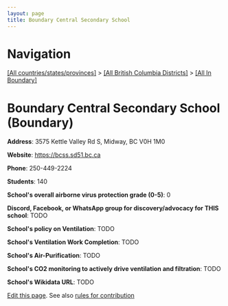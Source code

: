 ```yaml
---
layout: page
title: Boundary Central Secondary School
---
```

# Navigation

[[All countries/states/provinces]](../../..) > [[All British Columbia Districts]](../..) > [[All In Boundary]](..)

# Boundary Central Secondary School (Boundary)

**Address**: 3575 Kettle Valley Rd S, Midway, BC V0H 1M0

**Website**: <https://bcss.sd51.bc.ca>

**Phone**: 250-449-2224

**Students**: 140

**School's overall airborne virus protection grade (0-5)**: 0

**Discord, Facebook, or WhatsApp group for discovery/advocacy for THIS school**: TODO

**School's policy on Ventilation**: TODO

**School's Ventilation Work Completion**: TODO

**School's Air-Purification**: TODO

**School's CO2 monitoring to actively drive ventilation and filtration**: TODO

**School's Wikidata URL**: TODO


[Edit this page](https://github.com/ventilate-schools/BC/edit/main/./Boundary/Boundary_Central_Secondary_School.md). See also [rules for contribution](../../../contribution-rules/)